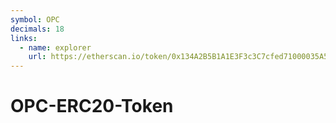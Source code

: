 ```yaml
---
symbol: OPC
decimals: 18
links:
  - name: explorer
    url: https://etherscan.io/token/0x134A2B5B1A1E3F3c3C7cfed71000035A53d4d127
---
```


# OPC-ERC20-Token
